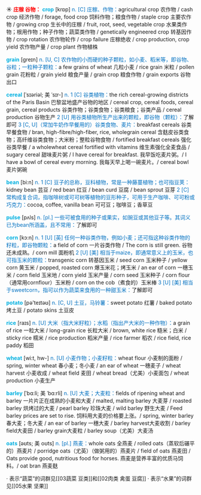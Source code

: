 ☀ <font color="red">**庄稼 谷物：**</font>
<font color="sky blue">**crop**</font> [krɒp] 
<font color="#0070c0">n. [C] 庄稼、作物：</font>agricultural crop 农作物 / cash crop 经济作物 / forage, food crop 饲料作物；粮食作物 / staple crop 主要农作物 / growing crop 生长中的庄稼 / fruit, root, seed, vegetable crop 水果类作物；根用作物；种子作物；蔬菜类作物 / genetically engineered crop 转基因作物 / crop rotation 农作物轮作 / crop failure 庄稼绝收 / crop production, crop yield 农作物产量 / crop plant 作物植株

<font color="sky blue">**grain**</font> [ɡreɪn] 
<font color="#0070c0">n. [U, C] 农作物的小而硬的种子颗粒，如小麦、稻米等，即谷物、谷粒；一粒种子颗粒：</font>a few grains of wheat 几粒小麦 / rice grain 米粒 / pollen grain 花粉粒 / grain yield 粮食产量 / grain crop 粮食作物 / grain exports 谷物出口
           
<font color="sky blue">**cereal**</font> [ˈsɪəriəl; 美 ˈsɪr-]
<font color="#0070c0">n. 1 [C] 谷类植物：</font>the rich cereal-growing districts of the Paris Basin 巴黎盆地盛产谷物的地区 / cereal crop, cereal foods, cereal grain, cereal products 谷类作物；谷类食物；谷类粮食；谷类产品 / cereal production 谷物生产 <font color="#0070c0">2 [U] 用谷类植物所生产出来的颗粒，即谷物（颗粒）：</font>了解即可 <font color="#0070c0">3 [C, U]（常加牛奶作早餐用的）谷类食物、麦片：</font>breakfast cereals 谷类早餐食物 / bran, high-fibre/high-fiber, rice, wholegrain cereal 含麸皮谷类食物；高纤维谷类食物；大米粉；整粒谷物食物 / fortified breakfast cereals 强化谷类早餐 / a wholewheat cereal fortified with vitamins 维生素强化全麦食品 / sugary cereal 甜味麦片粥 / I have cereal for breakfast. 我早饭吃麦片粥。/ I have a bowl of cereal every morning. 我每天早上喝一碗麦片。/ cereal bowl 麦片粥碗

<font color="sky blue">**bean**</font> [bi:n] 
<font color="#0070c0">n. 1 [C] 豆子的总称，豆科植物，常是一种藤蔓植物；也可指豆荚：</font>kidney bean 芸豆 / red bean 红豆 / bean curd 豆腐 / bean sprout 豆芽 <font color="#0070c0">2 [C] 常构成复合词，指咖啡树或可可树等植物的豆形种子，可用于生产咖啡、可可粉或巧克力：</font>cocoa, coffee, vanilla bean 可可豆；咖啡豆；香草豆

<font color="sky blue">**pulse**</font> [pʌls] 
<font color="#0070c0">n. [pl.] 一些可被食用的种子或果实，如豌豆或其他豆子等。其词义已为bean所涵盖，且不常用：</font>了解即可

<font color="sky blue">**corn**</font> [kɔ:n] 
<font color="#0070c0">n. 1 [U] [英] 任何一种谷类作物，例如小麦；还可指这种谷类作物的籽粒，即谷物颗粒：</font>a field of corn 一片谷类作物 / The corn is still green. 谷物还未成熟。/ corn mill 面粉机 <font color="#0070c0">2 [U] [美] 相当于maize，即通常意义上的玉米，也可指玉米的颗粒：</font>transgenic corn 转基因玉米 / seed corn 玉米种子 / yellow corn 黄玉米 / popped, roasted corn 爆玉米花；烤玉米 / an ear of corn 一穗玉米 / corn field 玉米地 / corn yield 玉米产量 / corn seed 玉米种子 / corn flour（通常用cornflour）玉米粉 / corn on the cob（煮食的）玉米棒 <font color="#0070c0">3 [U] [美] 相当于sweetcorn，指可以作为蔬菜来食用的一种甜玉米：</font>了解即可

<font color="sky blue">**potato**</font> [pə'teɪtəʊ] 
<font color="#0070c0">n. [C, U] 土豆，马铃薯：</font>sweet potato 红薯 / baked potato 烤土豆 / potato skins 土豆皮

<font color="sky blue">**rice**</font> [raɪs] 
<font color="#0070c0">n. [U] 大米（指大米籽粒）；水稻（指出产大米的一种作物）：</font>a grain of rice 一粒大米 / long-grain rice 长粒大米 / brown, white rice 糙米；白米 / sticky rice 糯米 / rice production 稻米产量 / rice farmer 稻农 / rice field, rice paddy 稻田

<font color="sky blue">**wheat**</font> [wi:t, hw-] 
<font color="#0070c0">n. [U] 小麦作物；小麦籽粒：</font>wheat flour 小麦制的面粉 / spring, winter wheat 春小麦；冬小麦 / an ear of wheat 一穗麦子 / wheat harvest 小麦收成 / wheat field 麦田 / wheat bread（尤美）小麦面包 / wheat production 小麦生产
           
<font color="sky blue">**barley**</font> [ˈbɑ:li; 美 ˈbɑ:rli]
<font color="#0070c0">n. [U] 大麦；大麦粒：</font>fields of ripening wheat and barley 一片片正在成熟的小麦和大麦 / malted, malting barley 大麦芽 / roasted barley 烘烤过的大麦 / pearl barley 珍珠大麦 / wild barley 野生大麦 / Feed barley prices are set to rise. 饲料用大麦的价格要上涨。/ spring, winter barley 春大麦；冬大麦 / an ear of barley 一穗大麦 / barley harvest大麦收割 / barley field大麦田 / barley grain大麦粒 / barley soup（尤美）大麦汤
           
<font color="sky blue">**oats**</font> [əʊts; 美 oʊts]
<font color="#0070c0">n. [pl.] 燕麦：</font>whole oats 全燕麦 / rolled oats（蒸软后碾平的）燕麦片 / porridge oats（尤英）（做粥用的）燕麦片 / field of oats 燕麦田 / Oats provide good, nutritious food for horses. 燕麦是营养丰富的优质马饲料。/ oat bran 燕麦麸

· 表示“蔬菜”的词群见[[03蔬菜 豆类]]和[[02肉类 禽蛋 豆腐]]
· 表示“水果”的词群见[[05水果 坚果]]
